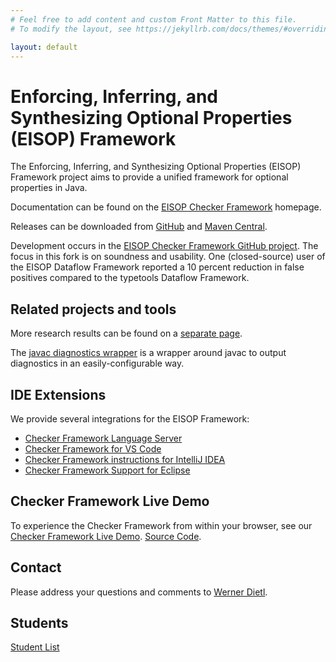 ```yaml
---
# Feel free to add content and custom Front Matter to this file.
# To modify the layout, see https://jekyllrb.com/docs/themes/#overriding-theme-defaults

layout: default
---
```

# Enforcing, Inferring, and Synthesizing Optional Properties (EISOP) Framework

The Enforcing, Inferring, and Synthesizing Optional Properties (EISOP) Framework project
aims to provide a unified framework for optional properties in Java.

Documentation can be found on the [EISOP Checker Framework](/cf/) homepage.

Releases can be downloaded from
[GitHub](https://github.com/eisop/checker-framework/releases) and
[Maven Central](https://central.sonatype.com/namespace/io.github.eisop).

Development occurs in the
[EISOP Checker Framework GitHub project](https://github.com/eisop/checker-framework).
The focus in this fork is on soundness and usability.
One (closed-source) user of the EISOP Dataflow Framework reported a 10 percent
reduction in false positives compared to the typetools Dataflow Framework.


## Related projects and tools

More research results can be found on a
[separate page](https://opprop.github.io/).

The [javac diagnostics wrapper](https://github.com/eisopux/javac-diagnostics-wrapper)
is a wrapper around javac to output diagnostics in an easily-configurable way.


## IDE Extensions

We provide several integrations for the EISOP Framework:

* [Checker Framework Language Server](https://github.com/eisopux/checker-framework-languageserver/)
* [Checker Framework for VS Code](https://github.com/eisopux/checker-framework-vscode)
* [Checker Framework instructions for IntelliJ IDEA](https://github.com/eisopux/checker-framework-idea)
* [Checker Framework Support for Eclipse](https://github.com/eisopux/checker-framework-eclipse)


## Checker Framework Live Demo

To experience the Checker Framework from within your browser, see our
[Checker Framework Live Demo](http://eisop.uwaterloo.ca/live/).
[Source Code](https://github.com/eisop/webserver/).


## Contact

Please address your questions and comments to
[Werner Dietl](https://ece.uwaterloo.ca/~wdietl/contact.html).

## Students

[Student List](https://ece.uwaterloo.ca/~wdietl/students/)
